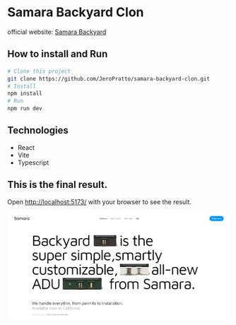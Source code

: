 # Samara Backyard Clon

official website: [Samara Backyard](https://www.samara.com/backyard)

## How to install and Run

```bash
# Clone this project
git clone https://github.com/JeroPratto/samara-backyard-clon.git
# Install
npm install
# Run
npm run dev
```

## Technologies

- React
- Vite
- Typescript

## This is the final result.

Open [http://localhost:5173/](http://localhost:5173/) with your browser to see the result.

![image of this project](/readmeImages/samara-backyard.jpg 'Samara Backyard')
